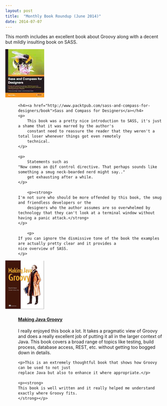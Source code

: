 ```yaml
---
layout: post
title:  "Monthly Book Roundup (June 2014)"
date: 2014-07-07
---
```


<p>This month includes an excellent book about Groovy along with a decent but mildly insulting book on SASS.</p>

<dl class="books">

  <dt>
	<a href="http://www.packtpub.com/sass-and-compass-for-designers/book">
		<img src="/images/books/sass-for-designers.jpg" />
	</a>
  </dt>
  <dd>

    <h4><a href="http://www.packtpub.com/sass-and-compass-for-designers/book">Sass and Compass for Designers</a></h4>
    <p>
        This book was a pretty nice introduction to SASS, it's just a shame that it was marred by the author's
        constant need to reassure the reader that they weren't a total loser whenever things got even remotely
        technical.
    </p>

    <p>
        Statements such as 
	"Now comes an @if control directive. That perhaps sounds like something a smug neck-bearded nerd might say.."
        get exhausting after a while.           
    </p>

    	<p><strong>
	I'm not sure who should be more offended by this book, the smug and friendless developers or the
        designers who the author assumes are so overwhelmed by technology that they can't look at a terminal window without having a panic attack.</strong>
	</p>

    	<p>
	If you can ignore the dismissive tone of the book the examples are actually pretty clear and it provides a
	nice overview of SASS.
	</p>	

  </dd>


  <dt>
	<a href="http://www.manning.com/kousen/"><img src="/images/books/making-java-groovy.jpg" /></a>
  </dt>
  <dd>
    	<h4><a href="http://www.manning.com/kousen/">Making Java Groovy</a></h4>
    	<p>I really enjoyed this book a lot. It takes a pragmatic view of Groovy and does a really excellent job of 
	putting it all in the larger context of Java. This book covers a broad range of topics like 
	testing, build process, database access, REST, etc. without getting too bogged down in details.</p>

	<p>This is an extremely thoughtful book that shows how Groovy can be used to not just
	replace Java but also to enhance it where appropriate.</p>

	<p><strong>
	This book is well written and it really helped me understand exactly where Groovy fits.
	</strong></p>

  </dd>

</dl>
